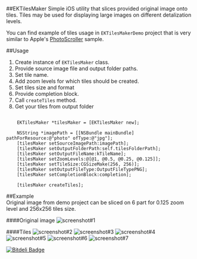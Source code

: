 ##EKTilesMaker
Simple iOS utility that slices provided original image onto tiles. Tiles may be used for displaying large images on different detalization levels.

You can find example of tiles usage in `EKTilesMakerDemo` project that is very similar to Apple's [PhotoScroller](https://developer.apple.com/library/ios/samplecode/photoscroller/Introduction/Intro.html) sample.  


##Usage
1. Create instance of `EKTilesMaker` class. 
2. Provide source image file and output folder paths.
3. Set tile name.
4. Add zoom levels for which tiles should be created.
5. Set tiles size and format
6. Provide completion block.
7. Call `createTiles` method. 
8. Get your tiles from output folder
<pre><code>  
	EKTilesMaker *tilesMaker = [EKTilesMaker new];  
	
	NSString *imagePath = [[NSBundle mainBundle] pathForResource:@"photo" ofType:@"jpg"];
    [tilesMaker setSourceImagePath:imagePath];
    [tilesMaker setOutputFolderPath:self.tilesFolderPath];
    [tilesMaker setOutputFileName:kTileName];
    [tilesMaker setZoomLevels:@[@1, @0.5, @0.25, @0.125]];
    [tilesMaker setTileSize:CGSizeMake(256, 256)];
    [tilesMaker setOutputFileType:OutputFileTypePNG];
    [tilesMaker setCompletionBlock:completion];
    
    [tilesMaker createTiles];
</code></pre>  
  
##Example  
Original image from demo project can be sliced on 6 part for 0.125 zoom level and 256x256 tiles size.

####Original image
![screenshot#1](https://github.com/kirpichenko/EKTilesMaker/EKTilesMakerDemo/EKTilesMakerDemo/Resources/photo_small.jpg)

####Tiles
![screenshot#2](https://github.com/kirpichenko/EKTilesMaker/README/tile_125_0_0.png) 
![screenshot#3](https://github.com/kirpichenko/EKTilesMaker/README/tile_125_0_1.png)
![screenshot#4](https://github.com/kirpichenko/EKTilesMaker/README/tile_125_0_2.png)
![screenshot#5](https://github.com/kirpichenko/EKTilesMaker/README/tile_125_1_0.png) 
![screenshot#6](https://github.com/kirpichenko/EKTilesMaker/README/tile_125_1_1.png)
![screenshot#7](https://github.com/kirpichenko/EKTilesMaker/README/tile_125_1_2.png)

[![Bitdeli Badge](https://d2weczhvl823v0.cloudfront.net/kirpichenko/ektilesmaker/trend.png)](https://bitdeli.com/free "Bitdeli Badge")
